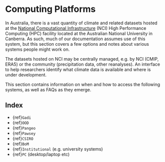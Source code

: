 # Computing Platforms

In Australia, there is a vast quantity of climate and related datasets hosted at the [National Computational Infrastructure](https://nci.org.au/) (NCI) High Performance Computing (HPC) facility located at the Australian National University in Canberra. As such, much of our documentation assumes use of this system, but this section covers a few options and notes about various systems people might work on.

The datasets hosted on NCI may be centrally managed, e.g. by NCI (CMIP, ERA5) or the community (precipitation data, other reanalyses). An interface to help researchers identify what climate data is available and where is under development.

This section contains information on when and how to access the following systems, as well as FAQs as they emerge.

## Index
- {ref}`Gadi`
- {ref}`OOD`
- {ref}`Pangeo`
- {ref}`Pawsey`
- {ref}`CSIRO`
- {ref}`BoM`
- {ref}`Institutional` (e.g. university systems)
- {ref}`PC` (desktop/laptop etc)
